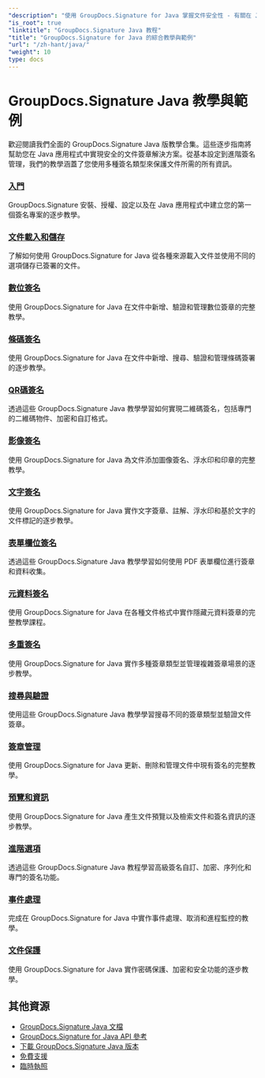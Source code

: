 ```yaml
---
"description": "使用 GroupDocs.Signature for Java 掌握文件安全性 - 有關在 Java 應用程式中簽署、驗證、更新、刪除簽名、提取元資料和有效管理文件的完整教學。"
"is_root": true
"linktitle": "GroupDocs.Signature Java 教程"
"title": "GroupDocs.Signature for Java 的綜合教學與範例"
"url": "/zh-hant/java/"
"weight": 10
type: docs
---
```

# GroupDocs.Signature Java 教學與範例

歡迎閱讀我們全面的 GroupDocs.Signature Java 版教學合集。這些逐步指南將幫助您在 Java 應用程式中實現安全的文件簽章解決方案。從基本設定到進階簽名管理，我們的教學涵蓋了您使用多種簽名類型來保護文件所需的所有資訊。

### [入門](./getting-started/)
GroupDocs.Signature 安裝、授權、設定以及在 Java 應用程式中建立您的第一個簽名專案的逐步教學。

### [文件載入和儲存](./document-loading-saving/)
了解如何使用 GroupDocs.Signature for Java 從各種來源載入文件並使用不同的選項儲存已簽署的文件。

### [數位簽名](./digital-signatures/)
使用 GroupDocs.Signature for Java 在文件中新增、驗證和管理數位簽章的完整教學。

### [條碼簽名](./barcode-signatures/)
使用 GroupDocs.Signature for Java 在文件中新增、搜尋、驗證和管理條碼簽署的逐步教學。

### [QR碼簽名](./qr-code-signatures/)
透過這些 GroupDocs.Signature Java 教學學習如何實現二維碼簽名，包括專門的二維碼物件、加密和自訂格式。

### [影像簽名](./image-signatures/)
使用 GroupDocs.Signature for Java 為文件添加圖像簽名、浮水印和印章的完整教學。

### [文字簽名](./text-signatures/)
使用 GroupDocs.Signature for Java 實作文字簽章、註解、浮水印和基於文字的文件標記的逐步教學。

### [表單欄位簽名](./form-field-signatures/)
透過這些 GroupDocs.Signature Java 教學學習如何使用 PDF 表單欄位進行簽章和資料收集。

### [元資料簽名](./metadata-signatures/)
使用 GroupDocs.Signature for Java 在各種文件格式中實作隱藏元資料簽章的完整教學課程。

### [多重簽名](./multiple-signatures/)
使用 GroupDocs.Signature for Java 實作多種簽章類型並管理複雜簽章場景的逐步教學。

### [搜尋與驗證](./search-verification/)
使用這些 GroupDocs.Signature Java 教學學習搜尋不同的簽章類型並驗證文件簽章。

### [簽章管理](./signature-management/)
使用 GroupDocs.Signature for Java 更新、刪除和管理文件中現有簽名的完整教學。

### [預覽和資訊](./preview-info/)
使用 GroupDocs.Signature for Java 產生文件預覽以及檢索文件和簽名資訊的逐步教學。

### [進階選項](./advanced-options/)
透過這些 GroupDocs.Signature Java 教程學習高級簽名自訂、加密、序列化和專門的簽名功能。

### [事件處理](./event-handling/)
完成在 GroupDocs.Signature for Java 中實作事件處理、取消和進程監控的教學。

### [文件保護](./document-protection/)
使用 GroupDocs.Signature for Java 實作密碼保護、加密和安全功能的逐步教學。

## 其他資源

- [GroupDocs.Signature Java 文檔](https://docs.groupdocs.com./)
- [GroupDocs.Signature for Java API 參考](https://reference.groupdocs.com./)
- [下載 GroupDocs.Signature Java 版本](https://releases.groupdocs.com./)
- [免費支援](https://forum.groupdocs.com/)
- [臨時執照](https://purchase.groupdocs.com/temporary-license/)